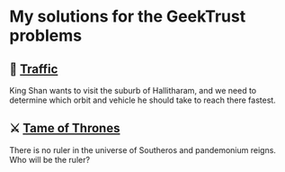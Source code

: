 # My solutions for the GeekTrust problems

## :rocket: [Traffic](https://github.com/prajnanBhuyan/GeekTrust/tree/master/Traffic)
King Shan wants to visit the suburb of Hallitharam, and we need to determine which orbit and vehicle he should take to reach there fastest.

## :crossed_swords: [Tame of Thrones](https://github.com/prajnanBhuyan/GeekTrust/tree/master/TameOfThrones)
There is no ruler in the universe of Southeros and pandemonium reigns. Who will be the ruler?

